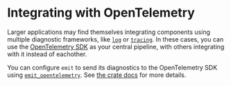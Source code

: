 # Integrating with OpenTelemetry

Larger applications may find themselves integrating components using multiple diagnostic frameworks, like [`log`](https://docs.rs/log/latest/log/) or [`tracing`](https://docs.rs/tracing/latest/tracing/). In these cases, you can use the [OpenTelemetry SDK](https://github.com/open-telemetry/opentelemetry-rust) as your central pipeline, with others integrating with it instead of eachother.

You can configure `emit` to send its diagnostics to the OpenTelemetry SDK using [`emit_opentelemetry`](https://docs.rs/emit_opentelemetry). See [the crate docs](https://docs.rs/emit_opentelemetry) for more details.
